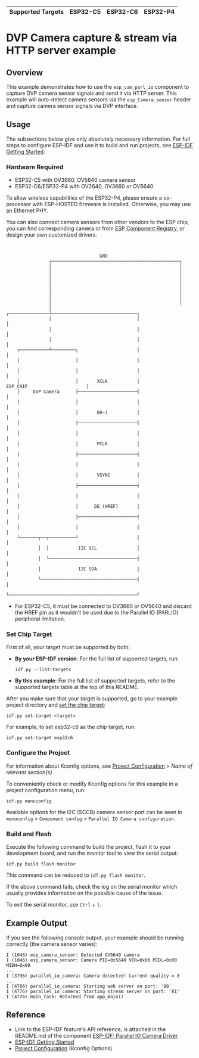 | Supported Targets | ESP32-C5 | ESP32-C6 | ESP32-P4 |
| ----------------- | -------- | -------- | -------- |


# DVP Camera capture & stream via HTTP server example

## Overview

This example demonstrates how to use the `esp_cam_parl_io` component to capture DVP camera sensor signals and send it via HTTP server. This example will auto-detect camera sensors via the `esp_Camera_sensor` header and capture camera sensor signals via DVP interface.

## Usage

The subsections below give only absolutely necessary information. For full steps to configure ESP-IDF and use it to build and run projects, see [ESP-IDF Getting Started](https://docs.espressif.com/projects/esp-idf/en/latest/get-started/index.html#get-started).


### Hardware Required

- ESP32-C5 with OV3660, OV5640 camera sensor
- ESP32-C6/ESP32-P4 with OV2640, OV3660 or OV5640

To allow wireless capabilities of the ESP32-P4, please ensure a co-processor with ESP-HOSTED firmware is installed. Otherwise, you may use an Ethernet PHY.

You can also connect camera sensors from other vendors to the ESP chip, you can find corresponding camera or from [ESP Component Registry](https://components.espressif.com), or design your own customized drivers.

```


                                   GND
                ┌────────────────────────────────────────────────┐
                │                                                │
                │                                                │
                │                                                │
                │                                                │
                │                                                │
                │                                                │
                │                                                │
                │                                                │
                │                                ┌───────────────┴────────────────────────────────┐
                │                                │                                                │
                │                                │                                                │
                │                                │                                                │
    ┌───────────┴─────────┐                      │                                                │
    │                     │                      │                                                │
    │                     │                      │                                                │
    │                     │       XCLK           │                  ESP_CHIP                      │
    │     DVP Camera      ├──────────────────────┤                                                │
    │                     │                      │                                                │
    │                     │       D0~7           │                                                │
    │                     ├──────────────────────┤                                                │
    │                     │                      │                                                │
    │                     │       PCLK           │                                                │
    │                     ├──────────────────────┤                                                │
    │                     │                      │                                                │
    │                     │       VSYNC          │                                                │
    │                     ├──────────────────────┤                                                │
    │                     │                      │                                                │
    │                     │      DE (HREF)       │                                                │
    │                     ├──────────────────────┤                                                │
    │                     │                      │                                                │
    └───────┬──┬──────────┘                      │                                                │
            │  │           I2C SCL               │                                                │
            │  └─────────────────────────────────┤                                                │
            │              I2C SDA               │                                                │
            └────────────────────────────────────┤                                                │
                                                 └────────────────────────────────────────────────┘
```
- For ESP32-C5, it must be connected to OV3660 or OV5640 and discard the HREF pin as it wouldn't be used due to the Parallel IO (PARLIO) peripheral limitation.

### Set Chip Target

First of all, your target must be supported by both:

- **By your ESP-IDF version**: For the full list of supported targets, run:
  ```
  idf.py --list-targets
  ```
- **By this example**: For the full list of supported targets,  refer to the supported targets table at the top of this README.

After you make sure that your target is supported, go to your example project directory and [set the chip target](https://docs.espressif.com/projects/esp-idf/en/latest/api-guides/tools/idf-py.html#select-the-target-chip-set-target):

```
idf.py set-target <target>
```

For example, to set esp32-c6 as the chip target, run:

```
idf.py set-target esp32c6
```


### Configure the Project

For information about Kconfig options, see [Project Configuration](https://docs.espressif.com/projects/esp-idf/en/latest/api-reference/kconfig.html) > _Name of relevant section(s)_.

To conveniently check or modify Kconfig options for this example in a project configuration menu, run:

```
idf.py menuconfig
```

Available options for the I2C (SCCB) camera sensor port can be seen in ``menuconfig`` > ``Component config`` > ``Parallel IO Camera configuration``.


### Build and Flash

Execute the following command to build the project, flash it to your development board, and run the monitor tool to view the serial output:

```
idf.py build flash monitor
```

This command can be reduced to `idf.py flash monitor`.

If the above command fails, check the log on the serial monitor which usually provides information on the possible cause of the issue.

To exit the serial monitor, use `Ctrl` + `]`.


## Example Output

If you see the following console output, your example should be running correctly (the camera sensor varies):

```
I (1046) esp_camera_sensor: Detected OV5640 camera
I (1046) esp_camera_sensor: Camera PID=0x5640 VER=0x00 MIDL=0x00 MIDH=0x00
...
I (3796) parallel_io_camera: Camera detected! Current quality = 8
...
I (4766) parallel_io_camera: Starting web server on port: '80'
I (4776) parallel_io_camera: Starting stream server on port: '81'
I (4776) main_task: Returned from app_main()
```


## Reference

- Link to the ESP-IDF feature's API reference, is attached in the README.md of the component [ESP-IDF: Parallel IO Camera Driver](https://components.espressif.com/components/haqqihaziq/esp_cam_io_parl)
- [ESP-IDF Getting Started](https://docs.espressif.com/projects/esp-idf/en/latest/get-started/index.html#get-started)
- [Project Configuration](https://docs.espressif.com/projects/esp-idf/en/latest/api-reference/kconfig.html) (Kconfig Options)
